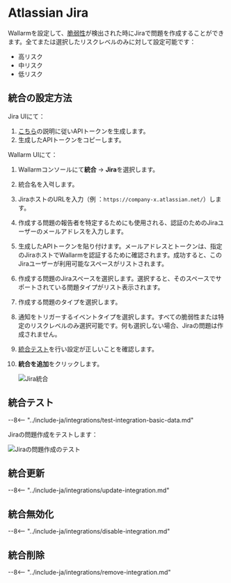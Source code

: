 # Atlassian Jira

Wallarmを設定して、[脆弱性](../../../glossary-en.md#vulnerability)が検出された時にJiraで問題を作成することができます。全てまたは選択したリスクレベルのみに対して設定可能です：

* 高リスク
* 中リスク
* 低リスク

## 統合の設定方法

Jira UIにて：

1. [こちら](https://support.atlassian.com/atlassian-account/docs/manage-api-tokens-for-your-atlassian-account/#Create-an-API-token)の説明に従いAPIトークンを生成します。
1. 生成したAPIトークンをコピーします。

Wallarm UIにて：

1. Wallarmコンソールにて**統合** → **Jira**を選択します。
1. 統合名を入력します。
1. JiraホストのURLを入力（例 ：`https://company-x.atlassian.net/`）します。
1. 作成する問題の報告者を特定するためにも使用される、認証のためのJiraユーザーのメールアドレスを入力します。
1. 生成したAPIトークンを貼り付けます。メールアドレスとトークンは、指定のJiraホストでWallarmを認証するために確認されます。成功すると、このJiraユーザーが利用可能なスペースがリストされます。
1. 作成する問題のJiraスペースを選択します。選択すると、そのスペースでサポートされている問題タイプがリスト表示されます。
1. 作成する問題のタイプを選択します。
1. 通知をトリガーするイベントタイプを選択します。すべての脆弱性または特定のリスクレベルのみ選択可能です。何も選択しない場合、Jiraの問題は作成されません。
1. [統合テスト](#testing-integration)を行い設定が正しいことを確認します。
1. **統合を追加**をクリックします。

    ![Jira統合](../../../images/user-guides/settings/integrations/add-jira-integration.png)

## 統合テスト

--8<-- "../include-ja/integrations/test-integration-basic-data.md"

Jiraの問題作成をテストします：

![Jiraの問題作成のテスト](../../../images/user-guides/settings/integrations/test-jira-issue-creation.png)

## 統合更新

--8<-- "../include-ja/integrations/update-integration.md"

## 統合無効化

--8<-- "../include-ja/integrations/disable-integration.md"

## 統合削除

--8<-- "../include-ja/integrations/remove-integration.md"